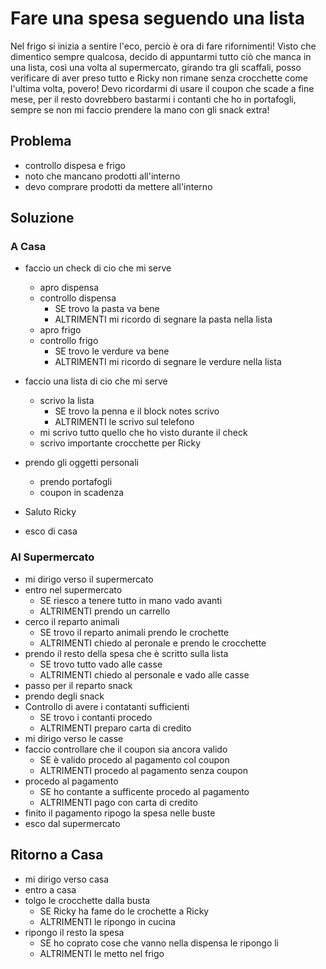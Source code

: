 
# Fare una spesa seguendo una lista


Nel frigo si inizia a sentire l'eco, perciò è ora di fare rifornimenti!
Visto che dimentico sempre qualcosa, decido di appuntarmi tutto ciò che manca in una lista, così una volta al supermercato, girando tra gli scaffali, posso verificare di aver preso tutto e Ricky non rimane senza crocchette come l'ultima volta, povero! Devo ricordarmi di usare il coupon che scade a fine mese, per il resto dovrebbero bastarmi i contanti che ho in portafogli, sempre se non mi faccio prendere la mano con gli snack extra!

## Problema

- controllo dispesa e frigo
- noto che mancano prodotti all'interno
- devo comprare prodotti da mettere all'interno

## Soluzione

### A Casa

- faccio un check di cio che mi serve
    - apro dispensa
    - controllo dispensa
        - SE trovo la pasta va bene
        - ALTRIMENTI mi ricordo di segnare la pasta nella lista 
    - apro frigo
    - controllo frigo
        - SE trovo le verdure va bene
        - ALTRIMENTI mi ricordo di segnare le verdure nella lista

- faccio una lista di cio che mi serve
    - scrivo la lista 
        - SE trovo la penna e il block notes scrivo
        - ALTRIMENTI le scrivo sul telefono
    - mi scrivo tutto quello che ho visto durante il check
    - scrivo importante crocchette per Ricky 
- prendo gli oggetti personali 
    - prendo portafogli 
    - coupon in scadenza
- Saluto Ricky
- esco di casa


### Al Supermercato


- mi dirigo verso il supermercato
- entro nel supermercato
    - SE riesco a tenere tutto in mano vado avanti
    - ALTRIMENTI prendo un carrello
- cerco il reparto animali 
    - SE trovo il reparto animali prendo le crochette 
    - ALTRIMENTI chiedo al peronale e prendo le crocchette
- prendo il resto della spesa che è scritto sulla lista 
    - SE trovo tutto vado alle casse
    - ALTRIMENTI chiedo al personale e vado alle casse
- passo per il reparto snack 
- prendo degli snack
- Controllo di avere i contatanti sufficienti
    - SE trovo i contanti procedo
    - ALTRIMENTI preparo carta di credito 
- mi dirigo verso le casse 
- faccio controllare che il coupon sia ancora valido
    - SE è valido procedo al pagamento col coupon
    - ALTRIMENTI procedo al pagamento senza coupon
- procedo al pagamento 
    - SE ho contante a sufficente procedo al pagamento
    - ALTRIMENTI pago con carta di credito
- finito il pagamento ripogo la spesa nelle buste 
- esco dal supermercato 



## Ritorno a Casa
- mi dirigo verso casa   
- entro a casa
- tolgo le crocchette dalla busta
    - SE Ricky ha fame do le crochette a Ricky
    - ALTRIMENTI le ripongo in cucina
- ripongo il resto la spesa 
    - SE ho coprato cose che vanno nella dispensa le ripongo li
    - ALTRIMENTI le metto nel frigo






